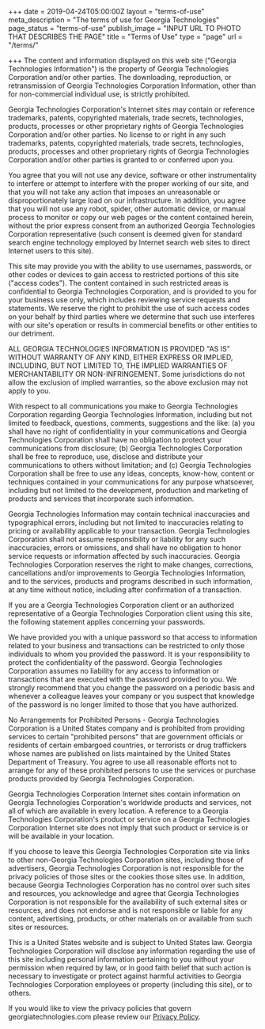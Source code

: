 +++
date = 2019-04-24T05:00:00Z
layout = "terms-of-use"
meta_description = "The terms of use for Georgia Technologies"
page_status = "terms-of-use"
publish_image = "INPUT URL TO PHOTO THAT DESCRIBES THE PAGE"
title = "Terms of Use"
type = "page"
url = "/terms/"

+++
The content and information displayed on this web site ("Georgia Technologies Information") is the property of Georgia Technologies Corporation and/or other parties. The downloading, reproduction, or retransmission of Georgia Technologies Corporation Information, other than for non-commercial individual use, is strictly prohibited.

Georgia Technologies Corporation's Internet sites may contain or reference trademarks, patents, copyrighted materials, trade secrets, technologies, products, processes or other proprietary rights of Georgia Technologies Corporation and/or other parties. No license to or right in any such trademarks, patents, copyrighted materials, trade secrets, technologies, products, processes and other proprietary rights of Georgia Technologies Corporation and/or other parties is granted to or conferred upon you.

You agree that you will not use any device, software or other instrumentality to interfere or attempt to interfere with the proper working of our site, and that you will not take any action that imposes an unreasonable or disproportionately large load on our infrastructure. In addition, you agree that you will not use any robot, spider, other automatic device, or manual process to monitor or copy our web pages or the content contained herein, without the prior express consent from an authorized Georgia Technologies Corporation representative (such consent is deemed given for standard search engine technology employed by Internet search web sites to direct Internet users to this site).

This site may provide you with the ability to use usernames, passwords, or other codes or devices to gain access to restricted portions of this site ("access codes"). The content contained in such restricted areas is confidential to Georgia Technologies Corporation, and is provided to you for your business use only, which includes reviewing service requests and statements. We reserve the right to prohibit the use of such access codes on your behalf by third parties where we determine that such use interferes with our site's operation or results in commercial benefits or other entities to our detriment.

ALL GEORGIA TECHNOLOGIES INFORMATION IS PROVIDED "AS IS" WITHOUT WARRANTY OF ANY KIND, EITHER EXPRESS OR IMPLIED, INCLUDING, BUT NOT LIMITED TO, THE IMPLIED WARRANTIES OF MERCHANTABILITY OR NON-INFRINGEMENT. Some jurisdictions do not allow the exclusion of implied warranties, so the above exclusion may not apply to you.

With respect to all communications you make to Georgia Technologies Corporation regarding Georgia Technologies Information, including but not limited to feedback, questions, comments, suggestions and the like: (a) you shall have no right of confidentiality in your communications and Georgia Technologies Corporation shall have no obligation to protect your communications from disclosure; (b) Georgia Technologies Corporation shall be free to reproduce, use, disclose and distribute your communications to others without limitation; and (c) Georgia Technologies Corporation shall be free to use any ideas, concepts, know-how, content or techniques contained in your communications for any purpose whatsoever, including but not limited to the development, production and marketing of products and services that incorporate such information.

Georgia Technologies Information may contain technical inaccuracies and typographical errors, including but not limited to inaccuracies relating to pricing or availability applicable to your transaction. Georgia Technologies Corporation shall not assume responsibility or liability for any such inaccuracies, errors or omissions, and shall have no obligation to honor service requests or information affected by such inaccuracies. Georgia Technologies Corporation reserves the right to make changes, corrections, cancellations and/or improvements to Georgia Technologies Information, and to the services, products and programs described in such information, at any time without notice, including after confirmation of a transaction.

If you are a Georgia Technologies Corporation client or an authorized representative of a Georgia Technologies Corporation client using this site, the following statement applies concerning your passwords.

We have provided you with a unique password so that access to information related to your business and transactions can be restricted to only those individuals to whom you provided the password. It is your responsibility to protect the confidentiality of the password. Georgia Technologies Corporation assumes no liability for any access to information or transactions that are executed with the password provided to you. We strongly recommend that you change the password on a periodic basis and whenever a colleague leaves your company or you suspect that knowledge of the password is no longer limited to those that you have authorized.

No Arrangements for Prohibited Persons - Georgia Technologies Corporation is a United States company and is prohibited from providing services to certain "prohibited persons" that are government officials or residents of certain embargoed countries, or terrorists or drug traffickers whose names are published on lists maintained by the United States Department of Treasury. You agree to use all reasonable efforts not to arrange for any of these prohibited persons to use the services or purchase products provided by Georgia Technologies Corporation.

Georgia Technologies Corporation Internet sites contain information on Georgia Technologies Corporation's worldwide products and services, not all of which are available in every location. A reference to a Georgia Technologies Corporation's product or service on a Georgia Technologies Corporation Internet site does not imply that such product or service is or will be available in your location.

If you choose to leave this Georgia Technologies Corporation site via links to other non-Georgia Technologies Corporation sites, including those of advertisers, Georgia Technologies Corporation is not responsible for the privacy policies of those sites or the cookies those sites use. In addition, because Georgia Technologies Corporation has no control over such sites and resources, you acknowledge and agree that Georgia Technologies Corporation is not responsible for the availability of such external sites or resources, and does not endorse and is not responsible or liable for any content, advertising, products, or other materials on or available from such sites or resources.

This is a United States website and is subject to United States law. Georgia Technologies Corporation will disclose any information regarding the use of this site including personal information pertaining to you without your permission when required by law, or in good faith belief that such action is necessary to investigate or protect against harmful activities to Georgia Technologies Corporation employees or property (including this site), or to others.

If you would like to view the privacy policies that govern georgiatechnologies.com please review our <u>[Privacy Policy](https://www.georgiatechnologies.com/privacy_policy/)</u>.